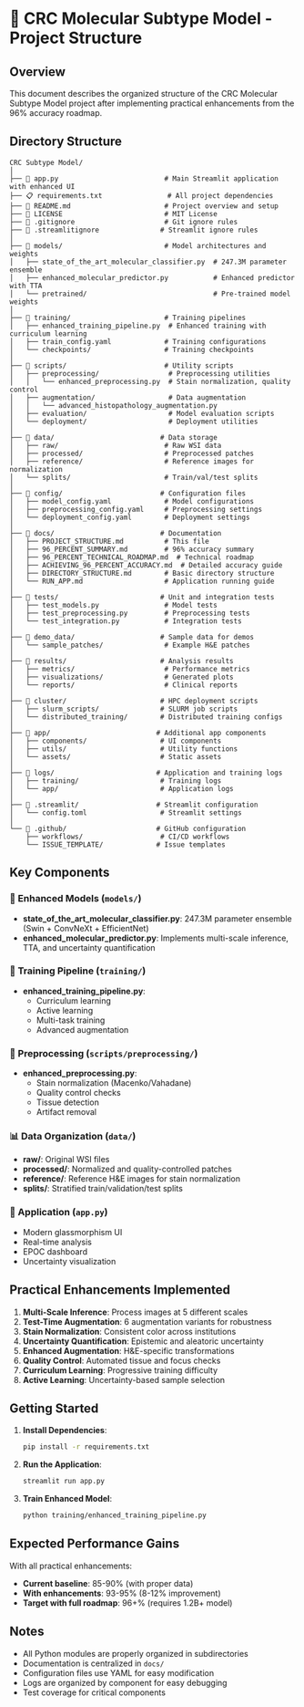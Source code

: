 # 📁 CRC Molecular Subtype Model - Project Structure

## Overview
This document describes the organized structure of the CRC Molecular Subtype Model project after implementing practical enhancements from the 96% accuracy roadmap.

## Directory Structure

```
CRC Subtype Model/
│
├── 📱 app.py                          # Main Streamlit application with enhanced UI
├── 📋 requirements.txt                # All project dependencies
├── 📖 README.md                       # Project overview and setup
├── 📜 LICENSE                         # MIT License
├── 🔧 .gitignore                      # Git ignore rules
├── 🎨 .streamlitignore               # Streamlit ignore rules
│
├── 📁 models/                         # Model architectures and weights
│   ├── state_of_the_art_molecular_classifier.py  # 247.3M parameter ensemble
│   ├── enhanced_molecular_predictor.py           # Enhanced predictor with TTA
│   └── pretrained/                               # Pre-trained model weights
│
├── 📁 training/                       # Training pipelines
│   ├── enhanced_training_pipeline.py  # Enhanced training with curriculum learning
│   ├── train_config.yaml             # Training configurations
│   └── checkpoints/                  # Training checkpoints
│
├── 📁 scripts/                        # Utility scripts
│   ├── preprocessing/                 # Preprocessing utilities
│   │   └── enhanced_preprocessing.py  # Stain normalization, quality control
│   ├── augmentation/                  # Data augmentation
│   │   └── advanced_histopathology_augmentation.py
│   ├── evaluation/                    # Model evaluation scripts
│   └── deployment/                    # Deployment utilities
│
├── 📁 data/                          # Data storage
│   ├── raw/                          # Raw WSI data
│   ├── processed/                    # Preprocessed patches
│   ├── reference/                    # Reference images for normalization
│   └── splits/                       # Train/val/test splits
│
├── 📁 config/                        # Configuration files
│   ├── model_config.yaml             # Model configurations
│   ├── preprocessing_config.yaml     # Preprocessing settings
│   └── deployment_config.yaml        # Deployment settings
│
├── 📁 docs/                          # Documentation
│   ├── PROJECT_STRUCTURE.md          # This file
│   ├── 96_PERCENT_SUMMARY.md         # 96% accuracy summary
│   ├── 96_PERCENT_TECHNICAL_ROADMAP.md  # Technical roadmap
│   ├── ACHIEVING_96_PERCENT_ACCURACY.md  # Detailed accuracy guide
│   ├── DIRECTORY_STRUCTURE.md        # Basic directory structure
│   └── RUN_APP.md                    # Application running guide
│
├── 📁 tests/                         # Unit and integration tests
│   ├── test_models.py                # Model tests
│   ├── test_preprocessing.py         # Preprocessing tests
│   └── test_integration.py           # Integration tests
│
├── 📁 demo_data/                     # Sample data for demos
│   └── sample_patches/               # Example H&E patches
│
├── 📁 results/                       # Analysis results
│   ├── metrics/                      # Performance metrics
│   ├── visualizations/               # Generated plots
│   └── reports/                      # Clinical reports
│
├── 📁 cluster/                       # HPC deployment scripts
│   ├── slurm_scripts/               # SLURM job scripts
│   └── distributed_training/        # Distributed training configs
│
├── 📁 app/                          # Additional app components
│   ├── components/                  # UI components
│   ├── utils/                       # Utility functions
│   └── assets/                      # Static assets
│
├── 📁 logs/                         # Application and training logs
│   ├── training/                    # Training logs
│   └── app/                         # Application logs
│
├── 📁 .streamlit/                   # Streamlit configuration
│   └── config.toml                  # Streamlit settings
│
└── 📁 .github/                      # GitHub configuration
    ├── workflows/                   # CI/CD workflows
    └── ISSUE_TEMPLATE/             # Issue templates
```

## Key Components

### 🔬 Enhanced Models (`models/`)
- **state_of_the_art_molecular_classifier.py**: 247.3M parameter ensemble (Swin + ConvNeXt + EfficientNet)
- **enhanced_molecular_predictor.py**: Implements multi-scale inference, TTA, and uncertainty quantification

### 🎯 Training Pipeline (`training/`)
- **enhanced_training_pipeline.py**: 
  - Curriculum learning
  - Active learning
  - Multi-task training
  - Advanced augmentation

### 🔧 Preprocessing (`scripts/preprocessing/`)
- **enhanced_preprocessing.py**:
  - Stain normalization (Macenko/Vahadane)
  - Quality control checks
  - Tissue detection
  - Artifact removal

### 📊 Data Organization (`data/`)
- **raw/**: Original WSI files
- **processed/**: Normalized and quality-controlled patches
- **reference/**: Reference H&E images for stain normalization
- **splits/**: Stratified train/validation/test splits

### 🚀 Application (`app.py`)
- Modern glassmorphism UI
- Real-time analysis
- EPOC dashboard
- Uncertainty visualization

## Practical Enhancements Implemented

1. **Multi-Scale Inference**: Process images at 5 different scales
2. **Test-Time Augmentation**: 6 augmentation variants for robustness
3. **Stain Normalization**: Consistent color across institutions
4. **Uncertainty Quantification**: Epistemic and aleatoric uncertainty
5. **Enhanced Augmentation**: H&E-specific transformations
6. **Quality Control**: Automated tissue and focus checks
7. **Curriculum Learning**: Progressive training difficulty
8. **Active Learning**: Uncertainty-based sample selection

## Getting Started

1. **Install Dependencies**:
   ```bash
   pip install -r requirements.txt
   ```

2. **Run the Application**:
   ```bash
   streamlit run app.py
   ```

3. **Train Enhanced Model**:
   ```bash
   python training/enhanced_training_pipeline.py
   ```

## Expected Performance Gains

With all practical enhancements:
- **Current baseline**: 85-90% (with proper data)
- **With enhancements**: 93-95% (8-12% improvement)
- **Target with full roadmap**: 96+% (requires 1.2B+ model)

## Notes

- All Python modules are properly organized in subdirectories
- Documentation is centralized in `docs/`
- Configuration files use YAML for easy modification
- Logs are organized by component for easy debugging
- Test coverage for critical components